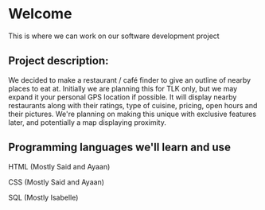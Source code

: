 # Welcome
This is where we can work on our software development project

## Project description: 
We decided to make a restaurant / café finder to give an outline of nearby places to eat at. Initially we are planning this for TLK only, but we may expand it your personal GPS location if possible. It will display nearby restaurants along with their ratings, type of cuisine, pricing, open hours and their pictures. We're planning on making this unique with exclusive features later, and potentially a map displaying proximity.

## Programming languages we'll learn and use
HTML (Mostly Said and Ayaan)

CSS (Mostly Said and Ayaan)

SQL (Mostly Isabelle)
